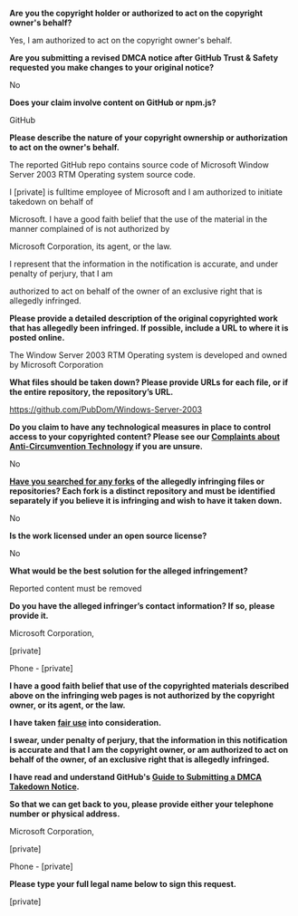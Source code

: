 **Are you the copyright holder or authorized to act on the copyright owner's behalf?**

Yes, I am authorized to act on the copyright owner's behalf.

**Are you submitting a revised DMCA notice after GitHub Trust & Safety requested you make changes to your original notice?**

No

**Does your claim involve content on GitHub or npm.js?**

GitHub

**Please describe the nature of your copyright ownership or authorization to act on the owner's behalf.**

The reported GitHub repo contains source code of Microsoft Window Server 2003 RTM Operating system source code.

I [private] is fulltime employee of Microsoft and I am authorized to initiate takedown on behalf of

Microsoft. I have a good faith belief that the use of the material in the manner complained of is not authorized by

Microsoft Corporation, its agent, or the law.

I represent that the information in the notification is accurate, and under penalty of perjury, that I am

authorized to act on behalf of the owner of an exclusive right that is allegedly infringed.

**Please provide a detailed description of the original copyrighted work that has allegedly been infringed. If possible, include a URL to where it is posted online.**

The Window Server 2003 RTM Operating system is developed and owned by Microsoft Corporation

**What files should be taken down? Please provide URLs for each file, or if the entire repository, the repository’s URL.**

https://github.com/PubDom/Windows-Server-2003

**Do you claim to have any technological measures in place to control access to your copyrighted content? Please see our <a href="https://docs.github.com/articles/guide-to-submitting-a-dmca-takedown-notice#complaints-about-anti-circumvention-technology">Complaints about Anti-Circumvention Technology</a> if you are unsure.**

No

**<a href="https://docs.github.com/articles/dmca-takedown-policy#b-what-about-forks-or-whats-a-fork">Have you searched for any forks</a> of the allegedly infringing files or repositories? Each fork is a distinct repository and must be identified separately if you believe it is infringing and wish to have it taken down.**

No

**Is the work licensed under an open source license?**

No

**What would be the best solution for the alleged infringement?**

Reported content must be removed

**Do you have the alleged infringer’s contact information? If so, please provide it.**

Microsoft Corporation,

[private]

Phone - [private]

**I have a good faith belief that use of the copyrighted materials described above on the infringing web pages is not authorized by the copyright owner, or its agent, or the law.**

**I have taken <a href="https://www.lumendatabase.org/topics/22">fair use</a> into consideration.**

**I swear, under penalty of perjury, that the information in this notification is accurate and that I am the copyright owner, or am authorized to act on behalf of the owner, of an exclusive right that is allegedly infringed.**

**I have read and understand GitHub's <a href="https://docs.github.com/articles/guide-to-submitting-a-dmca-takedown-notice/">Guide to Submitting a DMCA Takedown Notice</a>.**

**So that we can get back to you, please provide either your telephone number or physical address.**

Microsoft Corporation,

[private]

Phone - [private]

**Please type your full legal name below to sign this request.**

[private]
